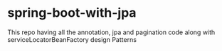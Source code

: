 # spring-boot-with-jpa
This repo having all the annotation, jpa and pagination code along with serviceLocatorBeanFactory design Patterns
